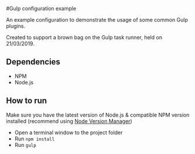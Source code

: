 #Gulp configuration example

An example configuration to demonstrate the usage of some common Gulp plugins.

Created to support a brown bag on the Gulp task runner, held on 21/03/2019. 

## Dependencies

* NPM
* Node.js

## How to run

Make sure you have the latest version of Node.js & compatible NPM version installed 
(recommend using [Node Version Manager](https://github.com/creationix/nvm))

* Open a terminal window to the project folder
* Run `npm install`
* Run `gulp`


